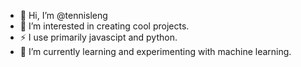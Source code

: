 - 👋 Hi, I’m @tennisleng 
- 👀 I’m interested in creating cool projects.
- ⚡ I use primarily javascipt and python.
- 🌱 I’m currently learning and experimenting with machine learning.

<!---
tennisleng/tennisleng is a ✨ special ✨ repository because its `README.md` (this file) appears on your GitHub profile.
You can click the Preview link to take a look at your changes.
--->
